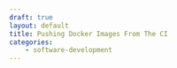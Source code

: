 ```yaml
---
draft: true
layout: default
title: Pushing Docker Images From The CI
categories: 
    - software-development
---
```


